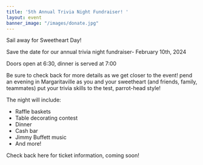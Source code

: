 ```yaml
---
title: '5th Annual Trivia Night Fundraiser! '
layout: event
banner_image: "/images/donate.jpg"
---
```


Sail away for Sweetheart Day!

Save the date for our annual trivia night fundraiser- February 10th, 2024

Doors open at 6:30, dinner is served at 7:00

Be sure to check back for more details as we get closer to the event! pend an evening in Margaritaville as you and your sweetheart (and friends, family, teammates) put your trivia skills to the test, parrot-head style!

The night will include:

* Raffle baskets
* Table decorating contest&nbsp;
* Dinner
* Cash bar
* Jimmy Buffett music&nbsp;
* And more!

Check back here for ticket information, coming soon!